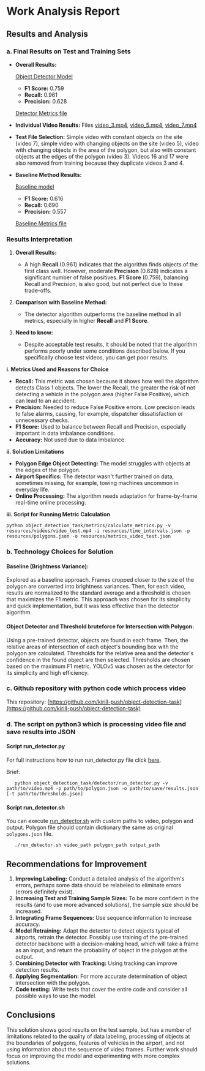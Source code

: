 # Work Analysis Report

## Results and Analysis

### a. Final Results on Test and Training Sets

- **Overall Results:** 

  [Object Detector Model](#object-detector-and-Threshold-bruteforce-for-Intersection-with-Polygon:)
  
  - **F1 Score:** 0.759
  - **Recall:** 0.961
  - **Precision:** 0.628

  [Detector Metrics file](resources/detector_metrics_test.json)

- **Individual Video Results:**
  Files [video_3.mp4](resources/video_3_metrics.json), [video_5.mp4](resources/video_5_metrics.json), [video_7.mp4](resources/video_7_metrics.json)

- **Test File Selection:** Simple video with constant objects on the site (video 7), simple video with changing objects on the site (video 5), video with changing objects in the area of the polygon, but also with constant objects at the edges of the polygon (video 3). Videos 16 and 17 were also removed from training because they duplicate videos 3 and 4.

- **Baseline Method Results:**

  [Baseline model](#Baseline-(Brightness-Variance):)

  - **F1 Score:** 0.616
  - **Recall:** 0.690
  - **Precision:** 0.557

  [Baseline Metrics file](resources/baseline_metrics_test.json)

### Results Interpretation

1. **Overall Results:** 
   - A high **Recall** (0.961) indicates that the algorithm finds objects of the first class well. However, moderate **Precision** (0.628) indicates a significant number of false positives. **F1 Score** (0.759), balancing Recall and Precision, is also good, but not perfect due to these trade-offs.

2. **Comparison with Baseline Method:** 
   - The detector algorithm outperforms the baseline method in all metrics, especially in higher **Recall** and **F1 Score**.

3. **Need to know:**
   - Despite acceptable test results, it should be noted that the algorithm performs poorly under some conditions described below. If you specifically choose test videos, you can get poor results.

**i. Metrics Used and Reasons for Choice**

- **Recall:** This metric was chosen because it shows how well the algorithm detects Class 1 objects. The lower the Recall, the greater the risk of not detecting a vehicle in the polygon area (higher False Positive), which can lead to an accident.
- **Precision:** Needed to reduce False Positive errors. Low precision leads to false alarms, causing, for example, dispatcher dissatisfaction or unnecessary checks.
- **F1 Score:** Used to balance between Recall and Precision, especially important in data imbalance conditions.
- **Accuracy:** Not used due to data imbalance.

**ii. Solution Limitations**

- **Polygon Edge Object Detecting:** The model struggles with objects at the edges of the polygon.
- **Airport Specifics:** The detector wasn't further trained on data, sometimes missing, for example, towing machines uncommon in everyday life.
- **Online Processing:** The algorithm needs adaptation for frame-by-frame real-time online processing.

**iii. Script for Running Metric Calculation**

```
python object_detection_task/metrics/calculate_metrics.py -v resources/videos/video_test.mp4 -i resources/time_intervals.json -p resources/polygons.json -o resources/metrics_video_test.json
```

### b. Technology Choices for Solution

#### **Baseline (Brightness Variance):**
Explored as a baseline approach. Frames cropped closer to the size of the polygon are converted into brightness variances. Then, for each video, results are normalized to the standard average and a threshold is chosen that maximizes the F1 metric. This approach was chosen for its simplicity and quick implementation, but it was less effective than the detector algorithm.
#### **Object Detector and Threshold bruteforce for Intersection with Polygon:**
Using a pre-trained detector, objects are found in each frame. Then, the relative areas of intersection of each object's bounding box with the polygon are calculated. Thresholds for the relative area and the detector's confidence in the found object are then selected. Thresholds are chosen based on the maximum F1 metric. YOLOv5 was chosen as the detector for its simplicity and high efficiency.

### c. Github repository with python code which process video

This repository: [https://github.com/kirill-push/object-detection-task](https://github.com/kirill-push/object-detection-task)

### d. The script on python3 which is processing video file and save results into JSON

#### Script run_detector.py

For full instructions how to run run_detector.py file click [here](README.md#Running-the-run_detector.py-Script).

Brief:
```
   python object_detection_task/detector/run_detector.py -v path/to/video.mp4 -p path/to/polygon.json -o path/to/save/results.json [-t path/to/thresholds.json]
```

#### Script run_detector.sh
You can execute [run_detector.sh](run_detector.sh) with custom paths to video, polygon and output.
Polygon file should contain dictionary the same as original `polygons.json` file.
```
   ./run_detector.sh video_path polygon_path output_path
```

## Recommendations for Improvement

1. **Improving Labeling:** Conduct a detailed analysis of the algorithm's errors, perhaps some data should be relabeled to eliminate errors (errors definitely exist).
2. **Increasing Test and Training Sample Sizes:** To be more confident in the results (and to use more advanced solutions), the sample size should be increased.
3. **Integrating Frame Sequences:** Use sequence information to increase accuracy.
4. **Model Retraining:** Adapt the detector to detect objects typical of airports, retrain the detector. Possibly use training of the pre-trained detector backbone with a decision-making head, which will take a frame as an input, and return the probability of object in the polygon at the output.
5. **Combining Detector with Tracking:** Using tracking can improve detection results.
6. **Applying Segmentation:** For more accurate determination of object intersection with the polygon.
7. **Code testing:** Write tests that cover the entire code and consider all possible ways to use the model.

## Conclusions

This solution shows good results on the test sample, but has a number of limitations related to the quality of data labeling, processing of objects at the boundaries of polygons, features of vehicles in the airport, and not using information about the sequence of video frames. Further work should focus on improving the model and experimenting with more complex solutions.
